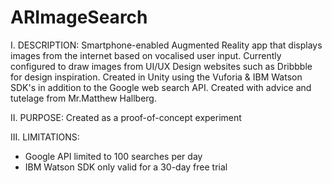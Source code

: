 # ARImageSearch

I. DESCRIPTION:
Smartphone-enabled Augmented Reality app that displays images from the internet based on vocalised user input. Currently configured to
draw images from UI/UX Design websites such as Dribbble for design inspiration. Created in Unity using the Vuforia & IBM Watson SDK's in
addition to the Google web search API. Created with advice and tutelage from Mr.Matthew Hallberg.

II. PURPOSE:
Created as a proof-of-concept experiment 


III. LIMITATIONS:
- Google API limited to 100 searches per day
- IBM Watson SDK only valid for a 30-day free trial


